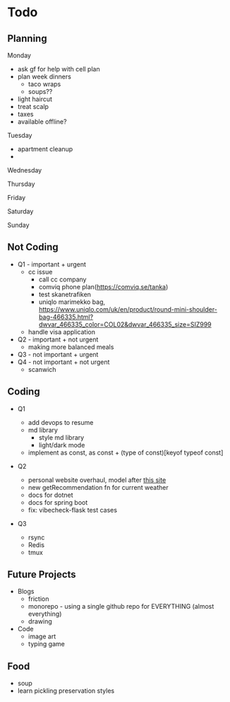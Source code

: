 # Todo

## Planning

Monday

- ask gf for help with cell plan
- plan week dinners
  - taco wraps
  - soups??
- light haircut
- treat scalp
- taxes
- available offline?

Tuesday

- apartment cleanup
-

Wednesday

Thursday

Friday

Saturday

Sunday

## Not Coding

- Q1 - important + urgent
  - cc issue
    - call cc company
    - comviq phone plan(https://comviq.se/tanka)
    - test skanetrafiken
    - uniqlo marimekko bag, https://www.uniqlo.com/uk/en/product/round-mini-shoulder-bag-466335.html?dwvar_466335_color=COL02&dwvar_466335_size=SIZ999
  - handle visa application
- Q2 - important + not urgent
  - making more balanced meals
- Q3 - not important + urgent
- Q4 - not important + not urgent
  - scanwich

## Coding

- Q1

  - add devops to resume
  - md library
    - style md library
    - light/dark mode
  - implement as const, as const + (type of const)[keyof typeof const]

- Q2
  - personal website overhaul, model after [this site](https://danielms.site/)
  - new getRecommendation fn for current weather
  - docs for dotnet
  - docs for spring boot
  - fix: vibecheck-flask test cases
- Q3

  - rsync
  - Redis
  - tmux

## Future Projects

- Blogs
  - friction
  - monorepo - using a single github repo for EVERYTHING (almost everything)
  - drawing
- Code
  - image art
  - typing game

## Food

- soup
- learn pickling preservation styles
